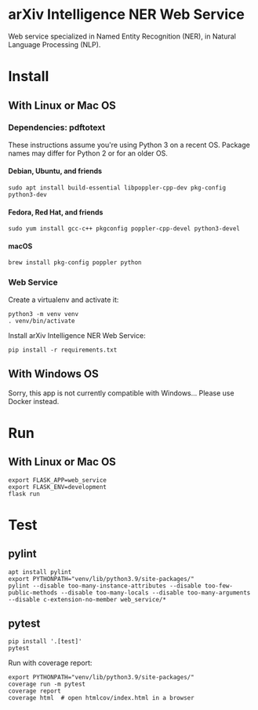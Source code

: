 # arXiv Intelligence NER Web Service

Web service specialized in Named Entity Recognition (NER), in Natural Language Processing (NLP).

# Install

## With Linux or Mac OS

### Dependencies: pdftotext

These instructions assume you're using Python 3 on a recent OS. Package names may differ for Python 2 or for an older OS.

#### Debian, Ubuntu, and friends

    sudo apt install build-essential libpoppler-cpp-dev pkg-config python3-dev

#### Fedora, Red Hat, and friends

    sudo yum install gcc-c++ pkgconfig poppler-cpp-devel python3-devel

#### macOS
    
    brew install pkg-config poppler python

### Web Service

Create a virtualenv and activate it:

    python3 -m venv venv
    . venv/bin/activate

Install arXiv Intelligence NER Web Service:

    pip install -r requirements.txt

## With Windows OS

Sorry, this app is not currently compatible with Windows... Please use Docker instead.

# Run

## With Linux or Mac OS

    export FLASK_APP=web_service
    export FLASK_ENV=development
    flask run

# Test

## pylint

    apt install pylint
    export PYTHONPATH="venv/lib/python3.9/site-packages/"
    pylint --disable too-many-instance-attributes --disable too-few-public-methods --disable too-many-locals --disable too-many-arguments --disable c-extension-no-member web_service/*

## pytest

    pip install '.[test]'
    pytest

Run with coverage report:

    export PYTHONPATH="venv/lib/python3.9/site-packages/"
    coverage run -m pytest
    coverage report
    coverage html  # open htmlcov/index.html in a browser
